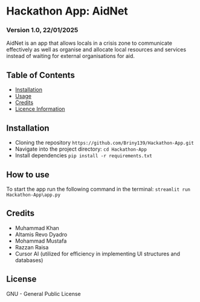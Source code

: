 # Hackathon App: AidNet
### Version 1.0, 22/01/2025

AidNet is an app that allows locals in a crisis zone to communicate effectively as well as organise and
allocate local resources and services instead of waiting for external organisations for aid.


## Table of Contents
- [Installation](#Installation)
- [Usage](#How-to-use)
- [Credits](#Credits)
- [Licence Information](#License)

## Installation
- Cloning the repository
  `https://github.com/Briny139/Hackathon-App.git`
- Navigate into the project directory:
   `cd Hackathon-App`
- Install dependencies
  `pip install -r requirements.txt`


## How to use
To start the app run the following command in the terminal:
`streamlit run Hackathon-App\app.py`

## Credits
- Muhammad Khan
- Altamis Revo Dyadro
- Mohammad Mustafa
- Razzan Raisa
- Cursor AI (utilized for efficiency in implementing UI structures and databases)

## License 
GNU - General Public License


